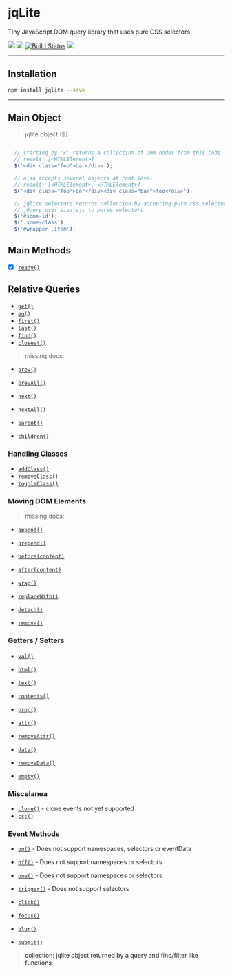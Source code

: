 # jqLite

Tiny JavaScript DOM query library that uses pure CSS selectors

[![](https://img.shields.io/npm/v/jqlite.svg)](https://www.npmjs.com/package/jqlite) [![](https://img.shields.io/bower/v/jstools-jqlite.svg)](http://bower.io/search/?q=kiltjs-jqlite) [![Build Status](https://travis-ci.org/kiltjs/jqlite.svg?branch=master)](https://travis-ci.org/kiltjs/jqlite) [![](https://img.shields.io/npm/dm/jqlite.svg)](https://www.npmjs.com/package/jqlite)


-----------

## Installation

```.sh
npm install jqlite --save
```

-----------

## Main Object

> jqlite object ($)

``` js

  // starting by '<' returns a collection of DOM nodes from this code
  // result: [<HTMLElement>]
  $('<div class="foo">bar</div>');

  // also accepts several objects at root level
  // result: [<HTMLElement>, <HTMLElement>]
  $('<div class="foo">bar</div><div class="bar">foo</div>');

  // jqlite selectors returns collection by accepting pure css selectors
  // jQuery uses sizzlejs to parse selectors
  $('#some-id');
  $('.some-class');
  $('#wrapper .item');
```

## Main Methods

- [x] [`ready()`](http://api.jquery.com/ready/)

## Relative Queries

- [`get()`](docs/relative-queries.md#getposition--apijquerycomget)
- [`eq()`](docs/relative-queries.md#eqposition--apijquerycomeq)
- [`first()`](docs/relative-queries.md#first--apijquerycomfirst)
- [`last()`](docs/relative-queries.md#last--apijquerycomlast)
- [`find()`](docs/relative-queries.md#findselector--apijquerycomfind)
- [`closest()`](docs/relative-queries.md#closestselector--apijquerycomclosest)

> missing docs:

- [`prev()`](http://api.jquery.com/next/)
- [`prevAll()`](http://api.jquery.com/next/)
- [`next()`](http://api.jquery.com/next/)
- [`nextAll()`](http://api.jquery.com/next/)

- [`parent()`](http://api.jquery.com/parent/)
- [`children()`](http://api.jquery.com/children/)

### Handling Classes

- [`addClass()`](docs/relative-queries.md#addclassclassname--apijquerycomaddclass)
- [`removeClass()`](docs/relative-queries.md#removeclassclassname--apijquerycomremoveclass)
- [`toggleClass()`](docs/relative-queries.md#toggleclassclassnamestate--apijquerycomtoggleclass)

### Moving DOM Elements

> missing docs:

- [`append()`](http://api.jquery.com/append/)
- [`prepend()`](http://api.jquery.com/prepend/)
- [`before(content)`](http://api.jquery.com/before/)
- [`after(content)`](http://api.jquery.com/after/)

- [`wrap()`](http://api.jquery.com/wrap/)

- [`replaceWith()`](http://api.jquery.com/replaceWith/)
- [`detach()`](http://api.jquery.com/detach/)
- [`remove()`](http://api.jquery.com/remove/)

### Getters / Setters

- [`val()`](http://api.jquery.com/val/)
- [`html()`](http://api.jquery.com/html/)
- [`text()`](http://api.jquery.com/text/)
- [`contents()`](http://api.jquery.com/contents/)

- [`prop()`](http://api.jquery.com/prop/)
- [`attr()`](http://api.jquery.com/attr/)
- [`removeAttr()`](http://api.jquery.com/removeAttr/)
- [`data()`](http://api.jquery.com/data/)
- [`removeData()`](http://api.jquery.com/removeData/)

- [`empty()`](http://api.jquery.com/empty/)

### Miscelanea

- [`clone()`](http://api.jquery.com/clone/) - clone events not yet supported
- [`css()`](http://api.jquery.com/css/)

### Event Methods

- [`on()`](http://api.jquery.com/on/) - Does not support namespaces, selectors or eventData
- [`off()`](http://api.jquery.com/off/) - Does not support namespaces or selectors
- [`one()`](http://api.jquery.com/one/) - Does not support namespaces or selectors
- [`trigger()`](http://api.jquery.com/trigger/) - Does not support selectors

- [`click()`](http://api.jquery.com/click/)
- [`focus()`](http://api.jquery.com/focus/)
- [`blur()`](http://api.jquery.com/blur/)
- [`submit()`](http://api.jquery.com/submit/)

> <a name="foot-notes">
> collection: jqlite object returned by a query and find/filter like functions
